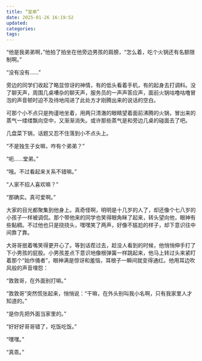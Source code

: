```yaml
---
title: “堂弟”
date: 2025-01-26 16:19:52
updated:
categories:
tags:
---
```


“他是我弟弟啊，”他拍了拍坐在他旁边男孩的肩膀，“怎么着，吃个火锅还有名额限制啊。”

<!-- more -->

“没有没有……”

旁边的同学们收起了略显惊讶的神情，有的低头看着手机，有的起身去打调料。没了聊天声，周围几桌嘈杂的聊天声，服务员的一声声答应声，面前火锅咕噜咕噜冒泡的声音顿时迫不及待地闯进了此处方才刚腾出来的说话的空白。

可那个小不点只是拘谨地坐着，用两只清澈的眼睛望着面前沸腾的火锅，冒出来的蒸气一缕缕飘向空中，又渐渐消失。或许那些蒸气是和旁边几桌的碰面去了吧。

几盘菜下锅，话题又忍不住落到小不点头上。

“不是独生子女嘛，咋有个弟弟？”

“呃……堂弟。”

“哦。不过看起来关系不错嘛。”

“人家不招人喜欢嘛？”

“那确实。真可爱啊。”

大家的目光都聚集到他身上。真奇怪啊，明明是十几岁的人了，却还像个七八岁的小孩子一样被调侃。那个带他来的同学也笑得眼角眯了起来，转头望向他，眼神有些黏稠。不过他也只是挠挠头，嘿嘿笑了两声，好像不尴尬的样子，却下意识往中间靠了靠。

大哥哥抿着嘴笑得更开心了。等到话茬过去，趁没人看到的时候，他悄悄伸手打了下小男孩的屁股。小男孩差点下意识地像根弹簧一样跳起来，他马上转过头来紧盯着那个“始作俑者”，眼神满是惊讶和羞恼，耳根子一瞬间就变得通红。他用耳边吹风般的声音埋怨：

“敦敦哥，在外面别打嘛。”

“敦敦哥”突然慌张起来，悄悄说：“干嘛，在外头别叫我小名啊，只有我家里人才知道的。”

“是你先把外面当家里的。”

“好好好哥哥错了，吃饭吃饭。”

“嘿嘿。”

“真乖。”
